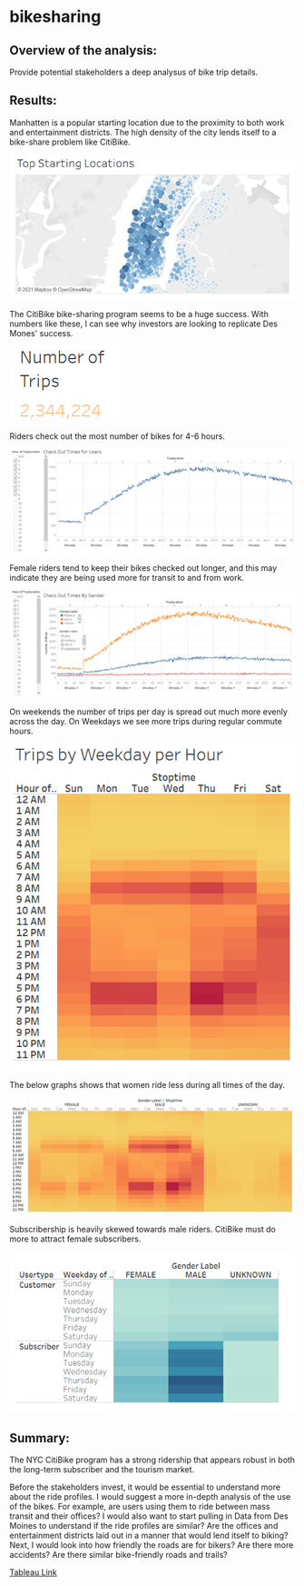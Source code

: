 # bikesharing


## Overview of the analysis:
Provide potential stakeholders a deep analysus of bike trip details. 

## Results: 
Manhatten is a popular starting location due to the proximity to both work and entertainment districts. The high density of the city lends itself to a bike-share problem like CitiBike.

![starting_locations](https://raw.githubusercontent.com/skanab/bikesharing/main/artifact/starting_locations.PNG)

The CitiBike bike-sharing program seems to be a huge success. With numbers like these, I can see why investors are looking to replicate Des Mones' success.

![number_of_trips](https://raw.githubusercontent.com/skanab/bikesharing/main/artifact/number_of_trips.PNG)

Riders check out the most number of bikes for 4-6 hours. 

![Check_Out_Types_For_Users](https://raw.githubusercontent.com/skanab/bikesharing/main/artifact/Check_Out_Types_For_Users.PNG)

Female riders tend to keep their bikes checked out longer, and this may indicate they are being used more for transit to and from work.

![Check_Out_Types_For_Users_By_Gender](https://raw.githubusercontent.com/skanab/bikesharing/main/artifact/Check_Out_Types_For_Users_By_Gender.PNG)

On weekends the number of trips per day is spread out much more evenly across the day. On Weekdays we see more trips during regular commute hours.

![Trips_By_Weekday](https://raw.githubusercontent.com/skanab/bikesharing/main/artifact/Trips_By_Weekday.PNG)

The below graphs shows that women ride less during all times of the day.

![Trips_By_Weekday_By_Gender](https://raw.githubusercontent.com/skanab/bikesharing/main/artifact/Trips_By_Weekday_By_Gender.PNG)

Subscribership is heavily skewed towards male riders. CitiBike must do more to attract female subscribers.

![ridership_by_day](https://raw.githubusercontent.com/skanab/bikesharing/main/artifact/ridership_by_day.PNG)




## Summary: 
The NYC CitiBike program has a strong ridership that appears robust in both the long-term subscriber and the tourism market. 

Before the stakeholders invest, it would be essential to understand more about the ride profiles. I would suggest a more in-depth analysis of the use of the bikes. For example, are users using them to ride between mass transit and their offices? I would also want to start pulling in Data from Des Moines to understand if the ride profiles are similar? Are the offices and entertainment districts laid out in a manner that would lend itself to biking? Next, I would look into how friendly the roads are for bikers? Are there more accidents? Are there similar bike-friendly roads and trails? 


[Tableau Link](https://public.tableau.com/profile/brian.morrison3746#!/vizhome/Citibike_Challenge_16120585135400/TripReportStory?publish=yes)